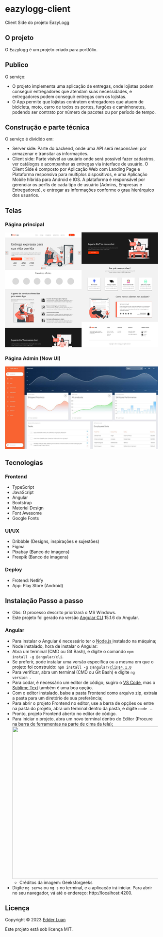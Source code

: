# eazylogg-client
Client Side do projeto EazyLogg

## O projeto
O Eazylogg é um projeto criado para portfólio.


## Publico
O serviço:

  * O projeto implementa uma aplicação de entregas, onde lojistas podem conseguir entregadores que atendam suas necessidades, e entregadores podem conseguir entregas com os lojistas.
  * O App permite que lojistas contratem entregadores que atuem de bicicleta, moto, carro de todos os portes, furgões e caminhonetes, podendo ser contrato por número de pacotes ou por período de tempo.


## Construção e parte técnica
O serviço é dividido em:

  * Server side: Parte do backend, onde uma API será responsável por armazenar e transitar as informações.
  * Client side: Parte visível ao usuário onde será possível fazer cadastros, ver catálogos e acompanhar as entregas via interface de usuário. O Client Side é composto por Aplicação Web com Landing Page e Plataforma responsiva para multiplos dispositivos, e uma Aplicação Mobile híbrida para Android e IOS. A plataforma é responsável por gerenciar os perfis de cada tipo de usuário (Admins, Empresas e Entregadores), e entregar as informações conforme o grau hierárquico dos usuarios.


## Telas

### Página principal
<img src="https://github.com/edderluanps/eazylogg-client/blob/e48192e2c861a0c419ced404f5733602b32eaac2/assets/page.png">

### Página Admin (Now UI)
<img src="https://github.com/edderluanps/eazylogg-client/blob/e48192e2c861a0c419ced404f5733602b32eaac2/assets/now-ui.jpg">


## Tecnologias

### Frontend

  * TypeScript
  * JavaScript
  * Angular
  * Bootstrap
  * Material Design
  * Font Awesome
  * Google Fonts

### UI/UX

  * Dribbble (Designs, inspirações e sujestões)
  * Figma
  * Pixabay (Banco de imagens)
  * Freepik (Banco de imagens)

### Deploy
  
  * Frotend: Netlify
  * App: Play Store (Android)


## Instalação Passo a passo

* Obs: O processo descrito priorizará o MS Windows.
* Este projeto foi gerado na versão [Angular CLI](https://github.com/angular/angular-cli) 15.1.6 do Angular.

### Angular
* Para instalar o Angular é necessário ter o <a href="https://nodejs.org/en/download/" target="_blank" rel="noopener noreferrer">  Node.js </a> instalado na máquina;
* Node instalado, hora de instalar o Angular:
* Abra um terminal (CMD ou Git Bash), e digite o comando <code>npm install -g @angular/cli</code>.
* Se preferir, pode instalar uma versão específica ou a mesma em que o projeto foi construido: <code>npm install -g @angular/cli@14.1.0</code>
* Para verificar, abra um terminal (CMD ou Git Bash) e digite <code>ng version </code>.
* Para codar, é necessário um editor de código, sugiro o <a href="https://code.visualstudio.com/download" target="_blank" rel="noopener noreferrer">VS Code</a>, mas o <a href="https://www.sublimetext.com/3" target="_blank" rel="noopener noreferrer">Sublime Text</a> também é uma boa opção.
* Com o editor instalado, baixe a pasta Frontend como arquivo zip, extraia a pasta para um diretório de sua preferência;
* Para abrir o projeto Frontend no editor, use a barra de opções ou entre na pasta do projeto, abra um terminal dentro da pasta, e digite <code>code .</code>.
* Pronto, projeto Frontend aberto no editor de código.
* Para iniciar o projeto, abra um novo terminal dentro do Editor (Procure na barra de ferramentas na parte de cima da tela);
  <img src="https://media.geeksforgeeks.org/wp-content/uploads/20220929190345/creatingfileusingterminalvscode2.png" style="height:500px; width: 1000px">
  * Créditos da imagem: Geeksforgeeks
* Digite <code>ng serve</code> ou <code>ng s</code> no terminal, e a aplicação irá iniciar. Para abrir no seu navegador, vá até o endereço: http://localhost:4200.


## Licença

Copyright © 2023 <a href="https://github.com/edderluanps">Edder Luan</a>

Este projeto está sob licença MIT.
